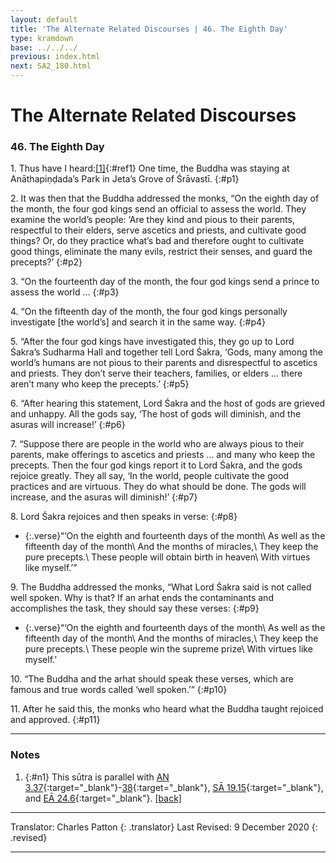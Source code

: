 ```yaml
---
layout: default
title: 'The Alternate Related Discourses | 46. The Eighth Day'
type: kramdown
base: ../../../
previous: index.html
next: SA2_180.html
---
```


# The Alternate Related Discourses
### 46. The Eighth Day

1\. Thus have I heard:[\[1\]](#n1){:#ref1} One time, the Buddha was staying at Anāthapiṇḍada’s Park in Jeta’s Grove of Śrāvastī.
{:#p1}

2\. It was then that the Buddha addressed the monks, “On the eighth day of the month, the four god kings send an official to assess the world. They examine the world’s people: ‘Are they kind and pious to their parents, respectful to their elders, serve ascetics and priests, and cultivate good things? Or, do they practice what’s bad and therefore ought to cultivate good things, eliminate the many evils, restrict their senses, and guard the precepts?’
{:#p2}

3\. “On the fourteenth day of the month, the four god kings send a prince to assess the world …
{:#p3}

4\. “On the fifteenth day of the month, the four god kings personally investigate [the world’s] and search it in the same way.
{:#p4}

5\. “After the four god kings have investigated this, they go up to Lord Śakra’s Sudharma Hall and together tell Lord Śakra, ‘Gods, many among the world’s humans are not pious to their parents and disrespectful to ascetics and priests. They don’t serve their teachers, families, or elders … there aren’t many who keep the precepts.’
{:#p5}

6\. “After hearing this statement, Lord Śakra and the host of gods are grieved and unhappy. All the gods say, ‘The host of gods will diminish, and the asuras will increase!’
{:#p6}

7\. “Suppose there are people in the world who are always pious to their parents, make offerings to ascetics and priests … and many who keep the precepts. Then the four god kings report it to Lord Śakra, and the gods rejoice greatly. They all say, ‘In the world, people cultivate the good practices and are virtuous. They do what should be done. The gods will increase, and the asuras will diminish!’
{:#p7}

8\. Lord Śakra rejoices and then speaks in verse:
{:#p8}

* {:.verse}“‘On the eighth and fourteenth days of the month\\
As well as the fifteenth day of the month\\
And the months of miracles,\\
They keep the pure precepts.\\
These people will obtain birth in heaven\\
With virtues like myself.’”

9\. The Buddha addressed the monks, “What Lord Śakra said is not called well spoken. Why is that? If an arhat ends the contaminants and accomplishes the task, they should say these verses:
{:#p9}

* {:.verse}“‘On the eighth and fourteenth days of the month\\
As well as the fifteenth day of the month\\
And the months of miracles,\\
They keep the pure precepts.\\
These people win the supreme prize\\
With virtues like myself.’

10\. “The Buddha and the arhat should speak these verses, which are famous and true words called ‘well spoken.’”
{:#p10}

11\. After he said this, the monks who heard what the Buddha taught rejoiced and approved.
{:#p11}

---

### Notes

1. {:#n1} This sūtra is parallel with [AN 3.37](https://suttacentral.net/an3.37){:target="_blank"}-[38](https://suttacentral.net/an3.38){:target="_blank"}, [SĀ 19.15](../samyukta/19/SA19_15.html){:target="_blank"}, and [EĀ 24.6](../ekottarika/24/EA_24_06.html){:target="_blank"}. [\[back\]](#ref1)

---

Translator: Charles Patton
{: .translator}
Last Revised: 9 December 2020
{: .revised}

---